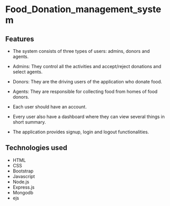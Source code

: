 # Food_Donation_management_system

## Features
- The system consists of three types of users: admins, donors and agents.
* Admins: They control all the activities and accept/reject donations and select agents.
- Donors: They are the driving users of the application who donate food.
* Agents: They are responsible for collecting food from homes of food donors.
- Each user should have an account.
* Every user also have a dashboard where they can view several things in short summary.
- The application provides signup, login and logout functionalities.

## Technologies used
- HTML
- CSS
- Bootstrap
- Javascript
- Node.js
- Express.js
- Mongodb
- ejs
